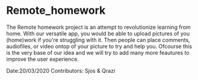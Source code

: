 # Remote_homework
The Remote homework project is an attempt to revolutionize learning from home. With our versatile app, you would be able to upload pictures of you (home)work if you're struggling with it. Then people can place comments, audiofiles, or video ontop of your picture to try and help you. Ofcourse this is the very base of our idea and we will try to add many more feautures to improve the user experience. 

Date:20/03/2020
Contributors: Sjos & Qrazi
